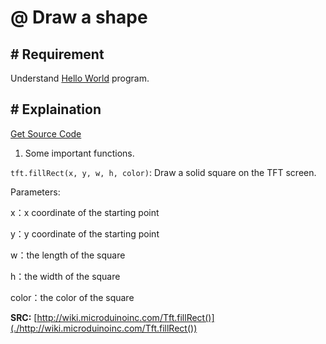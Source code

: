 # @ Draw a shape

## # Requirement

Understand [Hello World](../HelloWorld/README.md) program.

## # Explaination

[Get Source Code](./DrawAShape.ino)

1. Some important functions.

`tft.fillRect(x, y, w, h, color)`: Draw a solid square on the TFT screen.

Parameters:

x：x coordinate of the starting point

y：y coordinate of the starting point

w：the length of the square

h：the width of the square

color：the color of the square

**SRC:** [http://wiki.microduinoinc.com/Tft.fillRect()](./http://wiki.microduinoinc.com/Tft.fillRect())